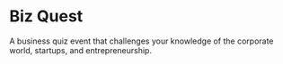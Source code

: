 # Biz Quest

A business quiz event that challenges your knowledge of the corporate world, startups, and entrepreneurship.
